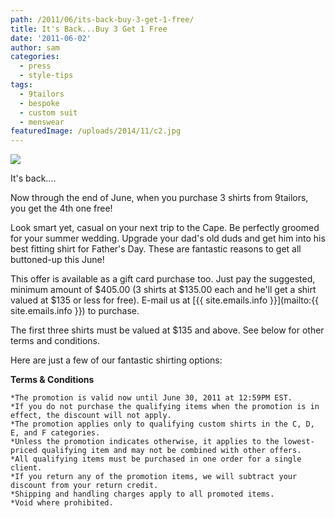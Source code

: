 ```yaml
---
path: /2011/06/its-back-buy-3-get-1-free/
title: It's Back...Buy 3 Get 1 Free
date: '2011-06-02'
author: sam
categories:
  - press
  - style-tips
tags:
  - 9tailors
  - bespoke
  - custom suit
  - menswear
featuredImage: /uploads/2014/11/c2.jpg
---
```

[![](http://1.bp.blogspot.com/--qTxvHVj4YY/TefvWT6EGfI/AAAAAAAAJYg/YkNNzyOT2Ak/s400/b3g1f_jun2011.jpg)](http://1.bp.blogspot.com/--qTxvHVj4YY/TefvWT6EGfI/AAAAAAAAJYg/YkNNzyOT2Ak/s1600/b3g1f_jun2011.jpg)

It's back....

Now through the end of June, when you purchase 3 shirts from 9tailors, you get the 4th one free!

Look smart yet, casual on your next trip to the Cape. Be perfectly groomed for your summer wedding. Upgrade your dad's old duds and get him into his best fitting shirt for Father's Day. These are fantastic reasons to get all buttoned-up this June!

This offer is available as a gift card purchase too. Just pay the suggested, minimum amount of $405.00 (3 shirts at $135.00 each and he'll get a shirt valued at $135 or less for free). E-mail us at [{{ site.emails.info }}](mailto:{{ site.emails.info }}) to purchase.

The first three shirts must be valued at $135 and above. See below for other terms and conditions.

Here are just a few of our fantastic shirting options:

**Terms & Conditions**

	*The promotion is valid now until June 30, 2011 at 12:59PM EST. 
	*If you do not purchase the qualifying items when the promotion is in effect, the discount will not apply. 
	*The promotion applies only to qualifying custom shirts in the C, D, E, and F categories. 
	*Unless the promotion indicates otherwise, it applies to the lowest-priced qualifying item and may not be combined with other offers. 
	*All qualifying items must be purchased in one order for a single client. 
	*If you return any of the promotion items, we will subtract your discount from your return credit. 
	*Shipping and handling charges apply to all promoted items. 
	*Void where prohibited.